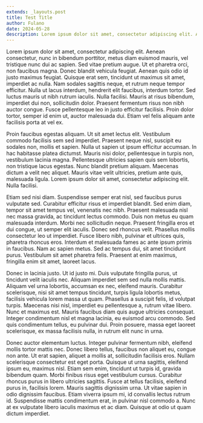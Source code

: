 ```yaml
---
extends: _layouts.post
title: Test Title
author: Fulano
date: 2024-05-28
description: Lorem ipsum dolor sit amet, consectetur adipiscing elit. Aenean consectetur, nunc in bibendum porttitor, metus diam euismod mauris, vel tristique nunc dui ac sapien. Sed vitae pretium augue.
---
```


Lorem ipsum dolor sit amet, consectetur adipiscing elit. Aenean consectetur, nunc in bibendum porttitor, metus diam euismod mauris, vel tristique nunc dui ac sapien. Sed vitae pretium augue. Ut et pharetra orci, non faucibus magna. Donec blandit vehicula feugiat. Aenean quis odio id justo maximus feugiat. Quisque erat sem, tincidunt ut maximus sit amet, imperdiet ac nulla. Nam sodales sagittis neque, et rutrum neque tempor efficitur. Nulla ut lacus interdum, hendrerit elit faucibus, interdum tortor. Sed luctus mauris ut nibh rutrum iaculis. Nulla facilisi. Mauris at risus bibendum, imperdiet dui non, sollicitudin dolor. Praesent fermentum risus non nibh auctor congue. Fusce pellentesque leo in justo efficitur facilisis. Proin dolor tortor, semper id enim ut, auctor malesuada dui. Etiam vel felis aliquam ante facilisis porta at vel ex.

Proin faucibus egestas aliquam. Ut sit amet lectus elit. Vestibulum commodo facilisis sem sed imperdiet. Praesent neque nisl, suscipit eu sodales non, mollis et sapien. Nulla ut sapien ut ipsum efficitur accumsan. In hac habitasse platea dictumst. Mauris nisi dolor, pellentesque in turpis non, vestibulum lacinia magna. Pellentesque ultricies sapien quis sem lobortis, non tristique lacus egestas. Nunc blandit pretium aliquam. Maecenas dictum a velit nec aliquet. Mauris vitae velit ultricies, pretium ante quis, malesuada ligula. Lorem ipsum dolor sit amet, consectetur adipiscing elit. Nulla facilisi.

Etiam sed nisi diam. Suspendisse semper erat nisl, sed faucibus purus vulputate sed. Curabitur efficitur risus et imperdiet blandit. Sed enim diam, tempor sit amet tempus vel, venenatis nec nibh. Praesent malesuada nisl nec massa gravida, ac tincidunt lectus commodo. Duis non metus eu quam malesuada interdum. Morbi nec sollicitudin neque. Praesent fringilla eros et dui congue, ut semper elit iaculis. Donec sed rhoncus velit. Phasellus mollis consectetur leo ut imperdiet. Fusce libero nibh, pulvinar et ultrices quis, pharetra rhoncus eros. Interdum et malesuada fames ac ante ipsum primis in faucibus. Nam ac sapien metus. Sed ac tempus dui, sit amet tincidunt purus. Vestibulum sit amet pharetra felis. Praesent at enim maximus, fringilla enim sit amet, laoreet lacus.

Donec in lacinia justo. Ut id justo mi. Duis vulputate fringilla purus, ut tincidunt velit iaculis nec. Aliquam imperdiet sem sed nulla mollis mattis. Aliquam vel urna lobortis, accumsan ex nec, eleifend mauris. Curabitur scelerisque, nisi sit amet tempus tincidunt, turpis ligula lobortis metus, facilisis vehicula lorem massa ut quam. Phasellus a suscipit felis, id volutpat turpis. Maecenas nisi nisl, imperdiet eu pellentesque a, rutrum vitae libero. Nunc et maximus est. Mauris faucibus diam quis augue ultricies consequat. Integer condimentum nisl et magna lacinia, eu euismod arcu commodo. Sed quis condimentum tellus, eu pulvinar dui. Proin posuere, massa eget laoreet scelerisque, ex massa facilisis nulla, in rutrum elit nunc in urna.

Donec auctor elementum luctus. Integer pulvinar fermentum nibh, eleifend mollis tortor mattis nec. Donec libero tellus, faucibus non aliquet eu, congue non ante. Ut erat sapien, aliquet a mollis at, sollicitudin facilisis eros. Nullam scelerisque consectetur est eget porta. Quisque ut urna sagittis, eleifend ipsum eu, maximus nisl. Etiam sem enim, tincidunt ut turpis id, gravida bibendum quam. Morbi finibus risus eget vestibulum cursus. Curabitur rhoncus purus in libero ultricies sagittis. Fusce at tellus facilisis, eleifend purus in, facilisis lorem. Mauris sagittis dignissim urna. Ut vitae sapien in odio dignissim faucibus. Etiam viverra ipsum mi, id convallis lectus rutrum id. Suspendisse mattis condimentum erat, in pulvinar nisl commodo a. Nunc at ex vulputate libero iaculis maximus et ac diam. Quisque at odio ut quam dictum imperdiet.